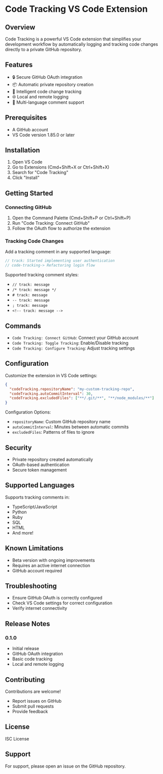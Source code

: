 
# Code Tracking VS Code Extension

## Overview
Code Tracking is a powerful VS Code extension that simplifies your development workflow by automatically logging and tracking code changes directly to a private GitHub repository.

## Features
- 🔒 Secure GitHub OAuth integration
- 📦 Automatic private repository creation
- 📝 Intelligent code change tracking
- 🌐 Local and remote logging
- 🧩 Multi-language comment support

## Prerequisites
- A GitHub account
- VS Code version 1.85.0 or later

## Installation
1. Open VS Code
2. Go to Extensions (Cmd+Shift+X or Ctrl+Shift+X)
3. Search for "Code Tracking"
4. Click "Install"

## Getting Started

### Connecting GitHub
1. Open the Command Palette (Cmd+Shift+P or Ctrl+Shift+P)
2. Run "Code Tracking: Connect GitHub"
3. Follow the OAuth flow to authorize the extension

### Tracking Code Changes
Add a tracking comment in any supported language:

```typescript
// track: Started implementing user authentication
// code-tracking-> Refactoring login flow
```

Supported tracking comment styles:
- `// track: message`
- `/* track: message */`
- `# track: message`
- `-- track: message`
- `; track: message`
- `<!-- track: message -->`

## Commands
- `Code Tracking: Connect GitHub`: Connect your GitHub account
- `Code Tracking: Toggle Tracking`: Enable/Disable tracking
- `Code Tracking: Configure Tracking`: Adjust tracking settings

## Configuration
Customize the extension in VS Code settings:

```json
{
  "codeTracking.repositoryName": "my-custom-tracking-repo",
  "codeTracking.autoCommitInterval": 30,
  "codeTracking.excludedFiles": ["**/.git/**", "**/node_modules/**"]
}
```

Configuration Options:
- `repositoryName`: Custom GitHub repository name
- `autoCommitInterval`: Minutes between automatic commits
- `excludedFiles`: Patterns of files to ignore

## Security
- Private repository created automatically
- OAuth-based authentication
- Secure token management

## Supported Languages
Supports tracking comments in:
- TypeScript/JavaScript
- Python
- Ruby
- SQL
- HTML
- And more!

## Known Limitations
- Beta version with ongoing improvements
- Requires an active internet connection
- GitHub account required

## Troubleshooting
- Ensure GitHub OAuth is correctly configured
- Check VS Code settings for correct configuration
- Verify internet connectivity

## Release Notes

### 0.1.0
- Initial release
- GitHub OAuth integration
- Basic code tracking
- Local and remote logging

## Contributing
Contributions are welcome! 
- Report issues on GitHub
- Submit pull requests
- Provide feedback

## License
ISC License

## Support
For support, please open an issue on the GitHub repository.


